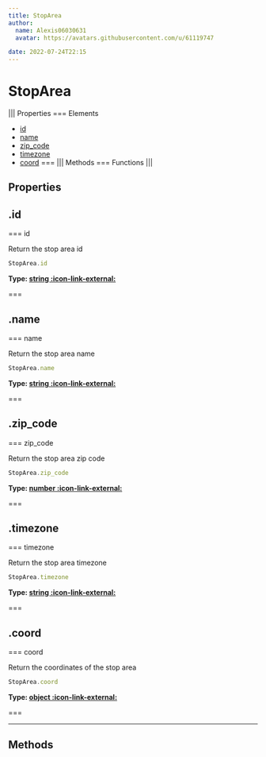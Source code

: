 ```yaml
---
title: StopArea
author:
  name: Alexis06030631
  avatar: https://avatars.githubusercontent.com/u/61119747

date: 2022-07-24T22:15
---
```


# StopArea

||| Properties
=== Elements
- [id](#id)
- [name](#name)
- [zip_code](#zip_code)
- [timezone](#timezone)
- [coord](#coord)
===
||| Methods
=== Functions
|||
## Properties
## .id

=== id

Return the stop area id


```javascript
StopArea.id
```
**Type: [string :icon-link-external:](https://developer.mozilla.org/en-US/docs/Web/JavaScript/Reference/Global_Objects/String)**

===

## .name

=== name

Return the stop area name


```javascript
StopArea.name
```
**Type: [string :icon-link-external:](https://developer.mozilla.org/en-US/docs/Web/JavaScript/Reference/Global_Objects/String)**

===

## .zip_code

=== zip_code

Return the stop area zip code


```javascript
StopArea.zip_code
```
**Type: [number :icon-link-external:](https://developer.mozilla.org/en-US/docs/Web/JavaScript/Reference/Global_Objects/Number)**

===

## .timezone

=== timezone

Return the stop area timezone


```javascript
StopArea.timezone
```
**Type: [string :icon-link-external:](https://developer.mozilla.org/en-US/docs/Web/JavaScript/Reference/Global_Objects/String)**

===

## .coord

=== coord

Return the coordinates of the stop area


```javascript
StopArea.coord
```
**Type: [object :icon-link-external:](https://developer.mozilla.org/en-US/docs/Web/JavaScript/Reference/Global_Objects/Object)**

===

---
## Methods
